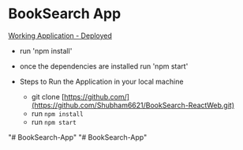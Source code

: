 # BookSearch App

[Working Application - Deployed]()

  - run 'npm install'
  - once the dependencies are installed run 'npm start'

- Steps to Run the Application in your local machine 
  - git clone [https://github.com/](https://github.com/Shubham6621/BookSearch-ReactWeb.git)
  - run `npm install`
  - run `npm start`

 
 
"# BookSearch-App" 
"# BookSearch-App" 
